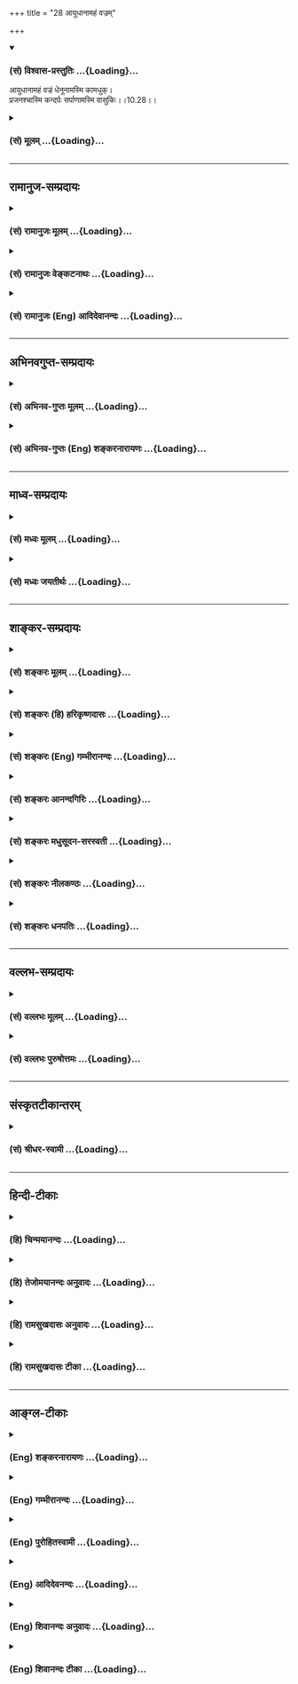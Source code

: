 +++
title = "28 आयुधानामहं वज्रम्"

+++
<div class="js_include" newlevelforh1="3" title="(सं) विश्वास-प्रस्तुतिः" unfilled url="/purANam/mahAbhAratam/06-bhIShma-parva/02-bhagavad-gItA-parva/saMskRtam/vishvAsa-prastutiH/10_vibhUti-vistAra-yoga/28_AyudhAnAmahaM_vaj.md">
<details open><summary><h3>(सं) विश्वास-प्रस्तुतिः ...{Loading}...</h3></summary>

आयुधानामहं वज्रं धेनूनामस्मि कामधुक्।  
प्रजनश्चास्मि कन्दर्पः सर्पाणामस्मि वासुकिः।।10.28।।
</details>
</div>
<div class="js_include collapsed" newlevelforh1="3" title="(सं) मूलम्" unfilled url="/purANam/mahAbhAratam/06-bhIShma-parva/02-bhagavad-gItA-parva/saMskRtam/mUlam/10_vibhUti-vistAra-yoga/28_AyudhAnAmahaM_vaj.md">
<details><summary><h3>(सं) मूलम् ...{Loading}...</h3></summary>

आयुधानामहं वज्रं धेनूनामस्मि कामधुक्।  
प्रजनश्चास्मि कन्दर्पः सर्पाणामस्मि वासुकिः।।10.28।।
</details>
</div>


_________________
## रामानुज-सम्प्रदायः
<div class="js_include collapsed" newlevelforh1="3" title="(सं) रामानुजः मूलम्" unfilled url="/purANam/mahAbhAratam/06-bhIShma-parva/02-bhagavad-gItA-parva/saMskRtam/rAmAnujaH/mUlam/10_vibhUti-vistAra-yoga/28_AyudhAnAmahaM_vaj.md">
<details><summary><h3>(सं) रामानुजः मूलम् ...{Loading}...</h3></summary>

।।10.28।।**आयुधानां** मध्ये **वज्रं** तद् **अहम्। धेनूनां** हविर्दुघानां
मध्ये कामधुक्; दिव्या सुरभिः। **प्रजनः** जननहेतुः **कन्दर्पः च** अहम्
**अस्मि;** सर्पाः एकशिरसः तेषां मध्ये **वासुकिः अस्मि।**

</details>
</div>
<div class="js_include collapsed" newlevelforh1="3" title="(सं) रामानुजः वेङ्कटनाथः" unfilled url="/purANam/mahAbhAratam/06-bhIShma-parva/02-bhagavad-gItA-parva/saMskRtam/rAmAnujaH/venkaTanAthaH/10_vibhUti-vistAra-yoga/28_AyudhAnAmahaM_vaj.md">
<details><summary><h3>(सं) रामानुजः वेङ्कटनाथः ...{Loading}...</h3></summary>

  
  
।।10.28।। आयुधानाम् इत्यर्वाचीनायुधपरं; सुदर्शनाद्यपेक्षया
दधीचेरस्थिसम्भवस्य वज्रस्यापि निकृष्टत्वात्। धेनूनां दोग्ध्रीणाम्। दिव्या
सुरभिरिति यौगिकः कामधुक्शब्दोऽत्र व्यक्तिविशेषनिष्ठ इति भावः।
प्रजनशब्देन जननहेतुत्वं कन्दर्पस्यासाधारणोऽतिशय उक्तः। स मदायत्त
इत्यर्थः। अप्रजार्थकन्दर्पव्यवच्छेदार्थो वा प्रजनशब्दः। पर्याययोः
सर्पनागशब्दयोः कथं पृथग्व्यपदेश इत्यत्राह -- सर्पा एकशिरसः नागा बहुशिरस
इति। यादश्शब्देन वरुणस्यापि सङग्रहार्थमाह -- यादांसि जलवासिन इति। यद्वा
जलजन्तुमात्रं विवक्षितम् तेषां पतित्वेन सम्बन्धो वरुणस्य
तत्साजात्याभावाद्ग्राह्यः। अर्यमा पितृराजः। संयमतां संयच्छतामित्यर्थः।
तदाहदण्डयतामिति।

</details>
</div>
<div class="js_include collapsed" newlevelforh1="3" title="(सं) रामानुजः (Eng) आदिदेवानन्दः" unfilled url="/purANam/mahAbhAratam/06-bhIShma-parva/02-bhagavad-gItA-parva/saMskRtam/rAmAnujaH/english/AdidevAnandaH/10_vibhUti-vistAra-yoga/28_AyudhAnAmahaM_vaj.md">
<details><summary><h3>(सं) रामानुजः (Eng) आदिदेवानन्दः ...{Loading}...</h3></summary>

10.26 - 10.29 Of trees I am Asvattha which is worthy of worship. Of
celestial seers I am Narada. Kamadhuk is the divine cow. I am Kandarpa,
the cause of progeny. Sarpas are single-headed snakes while Nagas are
many-headed snakes. Aatic creatures are known as Yadamsi. Of them I am
Varuna. Of subdures, I am Yama, the son of the sun-god.

</details>
</div>


_________________
## अभिनवगुप्त-सम्प्रदायः
<div class="js_include collapsed" newlevelforh1="3" title="(सं) अभिनव-गुप्तः मूलम्" unfilled url="/purANam/mahAbhAratam/06-bhIShma-parva/02-bhagavad-gItA-parva/saMskRtam/abhinava-guptaH/mUlam/10_vibhUti-vistAra-yoga/28_AyudhAnAmahaM_vaj.md">
<details><summary><h3>(सं) अभिनव-गुप्तः मूलम् ...{Loading}...</h3></summary>

।।10.19 -- 10.42।। हन्त ते कथयिष्यामीत्यादि जगत्स्थित इत्यन्तम्। अहमात्मा
(श्लो. 20) इत्यनेन व्यवच्छेदं वारयति। अन्यथा स्थावराणां हिमालय
इत्यादिवाक्येषु हिमालय एव भगवान् नान्य इति व्यवच्छेदेन;
निर्विभागत्वाभावात् ब्रह्मदर्शनं खण्डितम् अभविष्यत्। यतो यस्याखण्डाकारा
व्याप्तिस्तथा चेतसि न उपारोहति; तां च \[यो\] जिज्ञासति
तस्यायमुपदेशग्रन्थः। तथाहि उपसंहारे ( उपसंहारेण)
भेदाभेदवादं,यद्यद्विभूतिमत्सत्त्वम् (श्लो -- 41) इत्यनेनाभिधाय;
पश्चादभेदमेवोपसंहरति अथवा बहुनैतेन -- विष्टभ्याहमिदं -- एकांशेन जगत्
स्थितः (श्लो -- 42) इति। उक्तं हि -- पादोऽस्य विश्वा भूतानि
त्रिपादस्यामृतं दिवि।। इति -- RV; X; 90; 3प्रजानां सृष्टिहेतुः सर्वमिदं
भगवत्तत्त्वमेव तैस्तेर्विचित्रै रूपैर्भाव्यमानं +++(S
तत्त्वमेतैस्तैर्विचित्रैः रूपैः ; N -- विचित्ररूपै -- )+++ सकलस्य +++(S;N
सकलमस्य)+++ विषयतां यातीति।

</details>
</div>
<div class="js_include collapsed" newlevelforh1="3" title="(सं) अभिनव-गुप्तः (Eng) शङ्करनारायणः" unfilled url="/purANam/mahAbhAratam/06-bhIShma-parva/02-bhagavad-gItA-parva/saMskRtam/abhinava-guptaH/english/shankaranArAyaNaH/10_vibhUti-vistAra-yoga/28_AyudhAnAmahaM_vaj.md">
<details><summary><h3>(सं) अभिनव-गुप्तः (Eng) शङ्करनारायणः ...{Loading}...</h3></summary>

10.28 See Comment under 10.42

</details>
</div>


_________________
## माध्व-सम्प्रदायः
<div class="js_include collapsed" newlevelforh1="3" title="(सं) मध्वः मूलम्" unfilled url="/purANam/mahAbhAratam/06-bhIShma-parva/02-bhagavad-gItA-parva/saMskRtam/madhvaH/mUlam/10_vibhUti-vistAra-yoga/28_AyudhAnAmahaM_vaj.md">
<details><summary><h3>(सं) मध्वः मूलम् ...{Loading}...</h3></summary>

।।10.28।। Sri Madhvacharya did not comment on this sloka.,

</details>
</div>
<div class="js_include collapsed" newlevelforh1="3" title="(सं) मध्वः जयतीर्थः" unfilled url="/purANam/mahAbhAratam/06-bhIShma-parva/02-bhagavad-gItA-parva/saMskRtam/madhvaH/jayatIrthaH/10_vibhUti-vistAra-yoga/28_AyudhAnAmahaM_vaj.md">
<details><summary><h3>(सं) मध्वः जयतीर्थः ...{Loading}...</h3></summary>

।।10.28।। Sri Jayatirtha did not comment on this sloka.  
  

</details>
</div>


_________________
## शाङ्कर-सम्प्रदायः
<div class="js_include collapsed" newlevelforh1="3" title="(सं) शङ्करः मूलम्" unfilled url="/purANam/mahAbhAratam/06-bhIShma-parva/02-bhagavad-gItA-parva/saMskRtam/shankaraH/mUlam/10_vibhUti-vistAra-yoga/28_AyudhAnAmahaM_vaj.md">
<details><summary><h3>(सं) शङ्करः मूलम् ...{Loading}...</h3></summary>

।।10.28।। --,**आयुधानाम् अहं वज्रं** दधीच्यस्थिसंभवम्। **धेनूनां**
दोग्ध्रीणाम् **अस्मि कामधुक्** वसिष्ठस्य सर्वकामानां दोग्ध्री; सामान्या
वा कामधुक्। **प्रजनः** प्रजनयिता **अस्मि कंदर्पः** कामः **सर्पाणां**
सर्पभेदानाम् **अस्मि वासुकिः** सर्पराजः।।

</details>
</div>
<div class="js_include collapsed" newlevelforh1="3" title="(सं) शङ्करः (हि) हरिकृष्णदासः" unfilled url="/purANam/mahAbhAratam/06-bhIShma-parva/02-bhagavad-gItA-parva/saMskRtam/shankaraH/hindI/harikRShNadAsaH/10_vibhUti-vistAra-yoga/28_AyudhAnAmahaM_vaj.md">
<details><summary><h3>(सं) शङ्करः (हि) हरिकृष्णदासः ...{Loading}...</h3></summary>

।।10.28।। शस्त्रोंमें मैं दधीचि ऋषिकी अस्थियोंसे बना हुआ वज्र हूँ। दूध
देनेवाली गौओंमें कामधेनु -- वसिष्ठको सब कामनारूप दूध देनेवाली अथवा
सामान्य भावसे जो भी कामधेनु है वह मैं हूँ। प्रजाको उत्पन्न करनेवाला
कामदेव मैं हूँ और सर्पोंमें अर्थात् सर्पोके नाना भेदोंमें सर्पराज वासुकि
मैं हूँ।

</details>
</div>
<div class="js_include collapsed" newlevelforh1="3" title="(सं) शङ्करः (Eng) गम्भीरानन्दः" unfilled url="/purANam/mahAbhAratam/06-bhIShma-parva/02-bhagavad-gItA-parva/saMskRtam/shankaraH/english/gambhIrAnandaH/10_vibhUti-vistAra-yoga/28_AyudhAnAmahaM_vaj.md">
<details><summary><h3>(सं) शङ्करः (Eng) गम्भीरानन्दः ...{Loading}...</h3></summary>

10.28 Ayudhanam, among weapons; I am the vajram, thunderbolt, made of
the bones of (the sage) Dadhici. Dhenunam, among milch cows; I am
kama-dhuk, Kamadhenu, which was the yielder of all desires of (the sage)
Vasistha; or it means a cow in general which gives milk at all times. I
am Kandarpa, prajanah, the Progenitor, (the god) Kama (Cupid). Sarpanam,
among serpents, among the various serpents, I am Vasuki, the kind of
serpents.

</details>
</div>
<div class="js_include collapsed" newlevelforh1="3" title="(सं) शङ्करः आनन्दगिरिः" unfilled url="/purANam/mahAbhAratam/06-bhIShma-parva/02-bhagavad-gItA-parva/saMskRtam/shankaraH/AnandagiriH/10_vibhUti-vistAra-yoga/28_AyudhAnAmahaM_vaj.md">
<details><summary><h3>(सं) शङ्करः आनन्दगिरिः ...{Loading}...</h3></summary>

।।10.28।। प्रजनयतीति व्युत्पत्तिमाश्रित्याह -- **प्रजनयितेति।** सर्पा
नागाश्च जातिभेदाद्भिद्यन्ते।

</details>
</div>
<div class="js_include collapsed" newlevelforh1="3" title="(सं) शङ्करः मधुसूदन-सरस्वती" unfilled url="/purANam/mahAbhAratam/06-bhIShma-parva/02-bhagavad-gItA-parva/saMskRtam/shankaraH/madhusUdana-sarasvatI/10_vibhUti-vistAra-yoga/28_AyudhAnAmahaM_vaj.md">
<details><summary><h3>(सं) शङ्करः मधुसूदन-सरस्वती ...{Loading}...</h3></summary>

।।10.28।। आयुधानामस्त्राणां मध्ये वज्रं दधीचेरस्थिसंभवमस्त्रमहमस्मि।
धेनूनां दोग्ध्रीणां मध्ये कामं दोग्धीति कामधुक् समुद्रमथनोद्भवा
वसिष्ठस्य कामधेनुरहमस्मि। कामानां मध्ये प्रजनः प्रजनयिता
पुत्रोत्पत्त्यर्थो यः कन्दर्पः कामः सोऽहमस्मि। चकारस्त्वर्थो
रतिमात्रहेतुकामव्यावृत्त्यर्थः। सर्पाश्च नागाश्च जातिभेदाद्भिद्यन्ते
तत्र सर्पाणां मध्ये तेषां राजा वासुकिरहमस्मि।

</details>
</div>
<div class="js_include collapsed" newlevelforh1="3" title="(सं) शङ्करः नीलकण्ठः" unfilled url="/purANam/mahAbhAratam/06-bhIShma-parva/02-bhagavad-gItA-parva/saMskRtam/shankaraH/nIlakaNThaH/10_vibhUti-vistAra-yoga/28_AyudhAnAmahaM_vaj.md">
<details><summary><h3>(सं) शङ्करः नीलकण्ठः ...{Loading}...</h3></summary>

।।10.28।। प्रजनोऽपत्यजनयिता कंदर्पः कामो न तु वृथामैथुनरूपः।

</details>
</div>
<div class="js_include collapsed" newlevelforh1="3" title="(सं) शङ्करः धनपतिः" unfilled url="/purANam/mahAbhAratam/06-bhIShma-parva/02-bhagavad-gItA-parva/saMskRtam/shankaraH/dhanapatiH/10_vibhUti-vistAra-yoga/28_AyudhAnAmahaM_vaj.md">
<details><summary><h3>(सं) शङ्करः धनपतिः ...{Loading}...</h3></summary>

।।10.28।। वज्रं दधीच्यस्थिसंभवम्। प्रजनश्च पुत्रप्रजननहेतुः कामः।

</details>
</div>


_________________
## वल्लभ-सम्प्रदायः
<div class="js_include collapsed" newlevelforh1="3" title="(सं) वल्लभः मूलम्" unfilled url="/purANam/mahAbhAratam/06-bhIShma-parva/02-bhagavad-gItA-parva/saMskRtam/vallabhaH/mUlam/10_vibhUti-vistAra-yoga/28_AyudhAnAmahaM_vaj.md">
<details><summary><h3>(सं) वल्लभः मूलम् ...{Loading}...</h3></summary>

।।10.28।। आयुधानामिति। धेनूनां मध्ये कामधुगहम्। भगवत्सेवोपयोगितया सा
पूज्या वन्द्या च। प्रजनानां मध्ये भगवदीयप्रजोत्पत्तिहेतुर्नियमागतः
कामोऽहं; बलवत्वाद्वा मुख्यः।

</details>
</div>
<div class="js_include collapsed" newlevelforh1="3" title="(सं) वल्लभः पुरुषोत्तमः" unfilled url="/purANam/mahAbhAratam/06-bhIShma-parva/02-bhagavad-gItA-parva/saMskRtam/vallabhaH/puruShottamaH/10_vibhUti-vistAra-yoga/28_AyudhAnAmahaM_vaj.md">
<details><summary><h3>(सं) वल्लभः पुरुषोत्तमः ...{Loading}...</h3></summary>

  
  
।।10.28।। आयुधानां शस्त्राणां मध्ये वज्रं अस्मि। धेनूनां दोग्ध्रीणां
कामधुक् कामधेनुरस्मि। प्रजनः प्रजोत्पादकः कन्दर्पश्च कामोऽस्मि। चकारेण
केवलसम्भोगहेतुर्निवारितः। सर्पाणां विषधराणां गतिमतां वा वासुकिरस्मि।  
  

</details>
</div>


_________________
## संस्कृतटीकान्तरम्
<div class="js_include collapsed" newlevelforh1="3" title="(सं) श्रीधर-स्वामी" unfilled url="/purANam/mahAbhAratam/06-bhIShma-parva/02-bhagavad-gItA-parva/saMskRtam/shrIdhara-svAmI/10_vibhUti-vistAra-yoga/28_AyudhAnAmahaM_vaj.md">
<details><summary><h3>(सं) श्रीधर-स्वामी ...{Loading}...</h3></summary>

।।10.28।। **आयुधानामिति।** आयुधानां मध्ये वज्रम्। कामान्दोग्धीति
कामधुक्। प्रजनः प्रजोत्पत्तिहेतुः कंदर्पः कामोऽस्मि। न केवलं
संभोगप्रधानः कामो मद्विभूतिः अशास्त्रीयत्वात्। सर्पाणां सविषाणां राजा
वासुकिरस्मि।

</details>
</div>


_________________
## हिन्दी-टीकाः
<div class="js_include collapsed" newlevelforh1="3" title="(हि) चिन्मयानन्दः" unfilled url="/purANam/mahAbhAratam/06-bhIShma-parva/02-bhagavad-gItA-parva/hindI/chinmayAnandaH/10_vibhUti-vistAra-yoga/28_AyudhAnAmahaM_vaj.md">
<details><summary><h3>(हि) चिन्मयानन्दः ...{Loading}...</h3></summary>

।।10.28।। मैं शस्त्रों में वज्र हूँ दिव्यास्त्रों में प्रमुख वज्रास्त्र
अमोघ है। वृत्रासुर प्राय स्वर्ग पर आक्रमण करके वहाँ की शान्ति भंग करता
था। अपनी प्रचण्ड शक्ति के कारण वह अवध्य बन गया था। उस समय दधीचि नामक एक
महान् तपस्वी ऋषि ने उसके नाश हेतु एक दिव्य शस्त्र बनाने के लिए अपनी
अस्थियों का दान किया था; जिससे इस अस्त्र का निर्माण करके वृत्रासुर की बध
किया गया। मैं धेनुओं में कामधेनु हूँ कामधेनु की प्राप्ति भी अमृतमन्थन से
हुई थी। ऐसा विश्वास किया जाता है कि यह एक ऐसी अनूठी गाय है; जिसके द्वारा
हम अपनी समस्त इच्छाओं की पूर्ति कर सकते हैं। प्रजोत्पत्ति के कारणों में
मैं कामदेव हूँ भारतीय धारणा के अनुसार काम का देवता कन्दर्प (कामदेव; मदन)
है; जो एक कुटिल हृष्टपुष्ट युवक के रूप में चित्रित किया गया है। यह
कामदेव अपनी मन्दस्मिति के धनुष के द्वारा पाँच सुपुष्पित बाणों से मनुष्य
की एकएक इन्द्रिय को आहत करता है यह जीव विज्ञान से सम्बन्धित एक सत्य है।
प्रजोत्पत्ति माने केवल गर्भाधान की क्रिया या वनस्पति जगत् में होने वाली
सेचन क्रिया ही नहीं समझी जानी चाहिए। भारतीय कामशास्त्र के अनुसार इसका
अर्थ उन समस्त कामुक प्रवृत्तियों की शान्ति से है; जो सभी इन्द्रियों के
माध्यम से व्यक्त होती हैं। एक दार्शनिक सच्चा वैज्ञानिक होता है और इस
कारण उसमें वह मिथ्या लज्जा या संकोच नहीं होता; जो प्राय स्वभाव से अनैतिक
किन्तु दिखावे के लिए कट्टर नैतिकतावादी व तिलकधारी पाखण्डी लोगों का होता
है। वेदान्त के आचार्य कामवासना के संबंध में विश्लेषण करते समय इस प्रकार
निर्मम होते हैं; जैसे चिकित्साशास्त्र के महाविद्यालय में कोई
प्राध्यापक। भगवान् घोषणा करते हैं कि प्रजोत्पत्ति के सब कारणों में
कन्दर्प मैं हूँ। वैषयिक भोग के क्षेत्र में कामदेव मनुष्य के शारीरिक;
मानसिक और बौद्धिक व्यक्तित्व के पूर्ण सन्तोष का प्रतीक है। मैं सर्पों में
वासुकि हूँ पुराणों में किये गये वर्णन के अनुसार वासुकि भगवान् शिव की
अंगुली पर लिपटा रहता है। यद्यपि यह सर्प शिवजी की अंगूठी का आकार लेने
योग्य छोटा है; परन्तु क्षीरसागर के मन्थन के लिए वह रज्जु (रस्सी) का
कार्य करने को प्रयुक्त होता है। स्वाभाविक ही; वासुकि शब्द से उपनिषद् के
उस कथन का स्मरण हो आता है जिसमें कहा गया है कि आत्मतत्त्व अणु से भी
सूक्ष्म है और बृहत्तम वस्तु से भी अधिक बृहत् है। अत सर्पों में वासुकि को
भगवान् की विभूति बताना उपयुक्त ही है। सर्प और नाग में भेद है। सर्प एक फण
वाला होता है; जबकि नाग के अनेक फण होते हैं। गीता के दिव्य गायक अपने
सुन्दर राग में अपनी गानपूर्ण विभूतियों को और भी बताते हैं

</details>
</div>
<div class="js_include collapsed" newlevelforh1="3" title="(हि) तेजोमयानन्दः अनुवादः" unfilled url="/purANam/mahAbhAratam/06-bhIShma-parva/02-bhagavad-gItA-parva/hindI/tejomayAnandaH/anuvAdaH/10_vibhUti-vistAra-yoga/28_AyudhAnAmahaM_vaj.md">
<details><summary><h3>(हि) तेजोमयानन्दः अनुवादः ...{Loading}...</h3></summary>

।।10.28।। मैं शस्त्रों में वज्र और धेनुओं (गायों) में कामधेनु हूँ, प्रजा
उत्पत्ति का हेतु कन्दर्प (कामदेव) मैं हूँ और सर्पों में वासुकि हूँ।।

</details>
</div>
<div class="js_include collapsed" newlevelforh1="3" title="(हि) रामसुखदासः अनुवादः" unfilled url="/purANam/mahAbhAratam/06-bhIShma-parva/02-bhagavad-gItA-parva/hindI/rAmasukhadAsaH/anuvAdaH/10_vibhUti-vistAra-yoga/28_AyudhAnAmahaM_vaj.md">
<details><summary><h3>(हि) रामसुखदासः अनुवादः ...{Loading}...</h3></summary>

।।10.28।। आयुधोंमें वज्र और धेनुओंमें कामधेनु मैं हूँ। सन्तान-उत्पत्तिका
हेतु कामदेव मैं हूँ और सर्पोंमें वासुकि मैं हूँ।

</details>
</div>
<div class="js_include collapsed" newlevelforh1="3" title="(हि) रामसुखदासः टीका" unfilled url="/purANam/mahAbhAratam/06-bhIShma-parva/02-bhagavad-gItA-parva/hindI/rAmasukhadAsaH/TIkA/10_vibhUti-vistAra-yoga/28_AyudhAnAmahaM_vaj.md">
<details><summary><h3>(हि) रामसुखदासः टीका ...{Loading}...</h3></summary>

।।10.28।।***व्याख्या--*'आयुधानामहं वज्रम्'--**जिनसे युद्ध किया जाता है,
उनको आयुध (अस्त्र-शस्त्र) कहते हैं। उन आयुधोंमें इन्द्रका वज्र मुख्य है।
यह दधीचि ऋषिकी हड्डियोंसे बना हुआ है और इसमें दधीचि ऋषिकी तपस्याका तेज
है। इसलिये भगवान्ने वज्रको अपनी विभूति कहा है।

</details>
</div>


_________________
## आङ्ग्ल-टीकाः
<div class="js_include collapsed" newlevelforh1="3" title="(Eng) शङ्करनारायणः" unfilled url="/purANam/mahAbhAratam/06-bhIShma-parva/02-bhagavad-gItA-parva/english/shankaranArAyaNaH/10_vibhUti-vistAra-yoga/28_AyudhAnAmahaM_vaj.md">
<details><summary><h3>(Eng) शङ्करनारायणः ...{Loading}...</h3></summary>

10.28. Of the weapons, I am the Vajra \[of Indra\]; of the cows, I am
the Wish-fullfilling Cow \[of the heaven\]; of the progenitors, I am
Kandarpa (the god-of-love); of the serpents, I am Vasuki.

</details>
</div>
<div class="js_include collapsed" newlevelforh1="3" title="(Eng) गम्भीरानन्दः" unfilled url="/purANam/mahAbhAratam/06-bhIShma-parva/02-bhagavad-gItA-parva/english/gambhIrAnandaH/10_vibhUti-vistAra-yoga/28_AyudhAnAmahaM_vaj.md">
<details><summary><h3>(Eng) गम्भीरानन्दः ...{Loading}...</h3></summary>

10.28 Among weapons I am the thunderbolt; among cows I am kamadhenu. I
am Kandarpa, the Progenitor, and among serpents I am Vasuki.

</details>
</div>
<div class="js_include collapsed" newlevelforh1="3" title="(Eng) पुरोहितस्वामी" unfilled url="/purANam/mahAbhAratam/06-bhIShma-parva/02-bhagavad-gItA-parva/english/purohitasvAmI/10_vibhUti-vistAra-yoga/28_AyudhAnAmahaM_vaj.md">
<details><summary><h3>(Eng) पुरोहितस्वामी ...{Loading}...</h3></summary>

10.28 I am the Thunderbolt among weapons; of cows I am the Cow of
Plenty, I am Passion in those who procreate, and I am the Cobra among
serpents.

</details>
</div>
<div class="js_include collapsed" newlevelforh1="3" title="(Eng) आदिदेवनन्दः" unfilled url="/purANam/mahAbhAratam/06-bhIShma-parva/02-bhagavad-gItA-parva/english/AdidevanandaH/10_vibhUti-vistAra-yoga/28_AyudhAnAmahaM_vaj.md">
<details><summary><h3>(Eng) आदिदेवनन्दः ...{Loading}...</h3></summary>

10.28 Of weapons, I am Vajra (thnderbolt). Of cows, I am Kamadhuk. I am
Kandarpa, the cause of progeny. Of serpents, I am Vasuki.

</details>
</div>
<div class="js_include collapsed" newlevelforh1="3" title="(Eng) शिवानन्दः अनुवादः" unfilled url="/purANam/mahAbhAratam/06-bhIShma-parva/02-bhagavad-gItA-parva/english/shivAnandaH/anuvAdaH/10_vibhUti-vistAra-yoga/28_AyudhAnAmahaM_vaj.md">
<details><summary><h3>(Eng) शिवानन्दः अनुवादः ...{Loading}...</h3></summary>

10.28 Among weapons I am the thunderbolt; among cows I am the
wish-fulfilling cow called Kamadhenu; I am the progenitor, the god of
love; among serpents I am Vasuki.

</details>
</div>
<div class="js_include collapsed" newlevelforh1="3" title="(Eng) शिवानन्दः टीका" unfilled url="/purANam/mahAbhAratam/06-bhIShma-parva/02-bhagavad-gItA-parva/english/shivAnandaH/TIkA/10_vibhUti-vistAra-yoga/28_AyudhAnAmahaM_vaj.md">
<details><summary><h3>(Eng) शिवानन्दः टीका ...{Loading}...</h3></summary>

10.28 आयुधानम् among weapons; अहम् I; वज्रम् the thunderbolt; धेनूनाम्
among cows; अस्मि (I) am; कामधुक् kamadhenu; the heavenly cow which
yiedls all desires; प्रजनः the progenitro; च and; अस्मि (I) am; कन्दर्पः
Kandarpa (Kamadeva); सर्पाणाम् among serpents; अस्मि (I) am; वासुकिः
Vasuki.Commentary Vajram the thunderbolt weapon made of the bones of
Dadhichi an implement of warfare which can only be handled by Indra who
has fininshed a hundred sacrifices.Kamadhuk The cow Kamadhenu of the
great sage Vasishtha which yielded all the desired objects; also born of
the ocean of milk.Kandarpa Cupid.Vasuki The Lord of hoodless or ordinary
serpents.Sarpa (serpent) has only one head. Vasuki is yellowcoloured.
Nagas have many heads. Ananta is firecoloured.Sridhara says that the
Sarpa is poisonous and the Naga is nonpoisonous. Sri Ramanuja says that
Sarpa has only one head and Naga has many heads.

</details>
</div>
